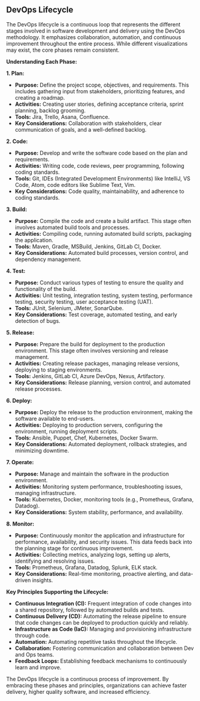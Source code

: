## DevOps Lifecycle

The DevOps lifecycle is a continuous loop that represents the different stages involved in software development and delivery using the DevOps methodology.  It emphasizes collaboration, automation, and continuous improvement throughout the entire process. While different visualizations may exist, the core phases remain consistent.

**Understanding Each Phase:**

**1. Plan:**

* **Purpose:** Define the project scope, objectives, and requirements.  This includes gathering input from stakeholders, prioritizing features, and creating a roadmap.
* **Activities:**  Creating user stories, defining acceptance criteria, sprint planning, backlog grooming.
* **Tools:** Jira, Trello, Asana, Confluence.
* **Key Considerations:**  Collaboration with stakeholders, clear communication of goals, and a well-defined backlog.

**2. Code:**

* **Purpose:** Develop and write the software code based on the plan and requirements.
* **Activities:**  Writing code, code reviews, peer programming, following coding standards.
* **Tools:**  Git, IDEs (Integrated Development Environments) like IntelliJ, VS Code, Atom, code editors like Sublime Text, Vim.
* **Key Considerations:**  Code quality, maintainability, and adherence to coding standards.

**3. Build:**

* **Purpose:** Compile the code and create a build artifact. This stage often involves automated build tools and processes.
* **Activities:**  Compiling code, running automated build scripts, packaging the application.
* **Tools:**  Maven, Gradle, MSBuild, Jenkins, GitLab CI, Docker.
* **Key Considerations:**  Automated build processes, version control, and dependency management.

**4. Test:**

* **Purpose:** Conduct various types of testing to ensure the quality and functionality of the build.
* **Activities:**  Unit testing, integration testing, system testing, performance testing, security testing, user acceptance testing (UAT).
* **Tools:**  JUnit, Selenium, JMeter, SonarQube.
* **Key Considerations:**  Test coverage, automated testing, and early detection of bugs.

**5. Release:**

* **Purpose:** Prepare the build for deployment to the production environment. This stage often involves versioning and release management.
* **Activities:**  Creating release packages, managing release versions, deploying to staging environments.
* **Tools:**  Jenkins, GitLab CI, Azure DevOps, Nexus, Artifactory.
* **Key Considerations:**  Release planning, version control, and automated release processes.

**6. Deploy:**

* **Purpose:** Deploy the release to the production environment, making the software available to end-users.
* **Activities:**  Deploying to production servers, configuring the environment, running deployment scripts.
* **Tools:**  Ansible, Puppet, Chef, Kubernetes, Docker Swarm.
* **Key Considerations:**  Automated deployment, rollback strategies, and minimizing downtime.

**7. Operate:**

* **Purpose:** Manage and maintain the software in the production environment.
* **Activities:**  Monitoring system performance, troubleshooting issues, managing infrastructure.
* **Tools:**  Kubernetes, Docker, monitoring tools (e.g., Prometheus, Grafana, Datadog).
* **Key Considerations:**  System stability, performance, and availability.

**8. Monitor:**

* **Purpose:** Continuously monitor the application and infrastructure for performance, availability, and security issues.  This data feeds back into the planning stage for continuous improvement.
* **Activities:**  Collecting metrics, analyzing logs, setting up alerts, identifying and resolving issues.
* **Tools:**  Prometheus, Grafana, Datadog, Splunk, ELK stack.
* **Key Considerations:**  Real-time monitoring, proactive alerting, and data-driven insights.


**Key Principles Supporting the Lifecycle:**

* **Continuous Integration (CI):** Frequent integration of code changes into a shared repository, followed by automated builds and tests.
* **Continuous Delivery (CD):** Automating the release pipeline to ensure that code changes can be deployed to production quickly and reliably.
* **Infrastructure as Code (IaC):** Managing and provisioning infrastructure through code.
* **Automation:** Automating repetitive tasks throughout the lifecycle.
* **Collaboration:** Fostering communication and collaboration between Dev and Ops teams.
* **Feedback Loops:**  Establishing feedback mechanisms to continuously learn and improve.


The DevOps lifecycle is a continuous process of improvement.  By embracing these phases and principles, organizations can achieve faster delivery, higher quality software, and increased efficiency.
